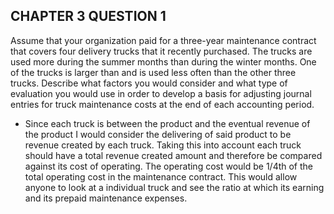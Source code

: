 ## CHAPTER 3 QUESTION 1

Assume that your organization paid for a three-year maintenance contract that covers four delivery trucks that it recently purchased. The trucks are used more during the summer months than during the winter months. One of the trucks is larger than and is used less often than the other three trucks. Describe what factors you would consider and what type of evaluation you would use in order to develop a basis for adjusting journal entries for truck maintenance costs at the end of each accounting period.

- Since each truck is between the product and the eventual revenue of the product I would consider the delivering of said product to be revenue created by each truck. Taking this into account each truck should have a total revenue created amount and therefore be compared against its cost of operating. The operating cost would be 1/4th of the total operating cost in the maintenance contract. This would allow anyone to look at a individual truck and see the ratio at which its earning and its prepaid maintenance expenses. 
